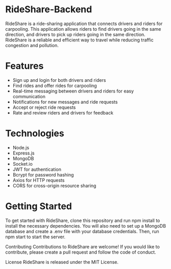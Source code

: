 # RideShare-Backend
RideShare is a ride-sharing application that connects drivers and riders for carpooling. This application allows riders to find drivers going in the same direction, and drivers to pick up riders going in the same direction. RideShare is a reliable and efficient way to travel while reducing traffic congestion and pollution.

# Features
  - Sign up and login for both drivers and riders
  - Find rides and offer rides for carpooling
  - Real-time messaging between drivers and riders for easy communication
  - Notifications for new messages and ride requests
  - Accept or reject ride requests
  - Rate and review riders and drivers for feedback

# Technologies
  - Node.js
  - Express.js
  - MongoDB
  - Socket.io
  - JWT for authentication
  - Bcrypt for password hashing
  - Axios for HTTP requests
  - CORS for cross-origin resource sharing
  
# Getting Started
To get started with RideShare, clone this repository and run npm install to install the necessary dependencies. You will also need to set up a MongoDB database and create a .env file with your database credentials. Then, run npm start to start the server.

Contributing
Contributions to RideShare are welcome! If you would like to contribute, please create a pull request and follow the code of conduct.

License
RideShare is released under the MIT License.



